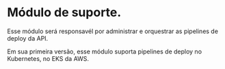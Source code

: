 # Módulo de suporte.

Esse módulo será responsavél por administrar e orquestrar as pipelines de deploy da
API.

Em sua primeira versão, esse módulo suporta pipelines de deploy no Kubernetes, no EKS
da AWS.
